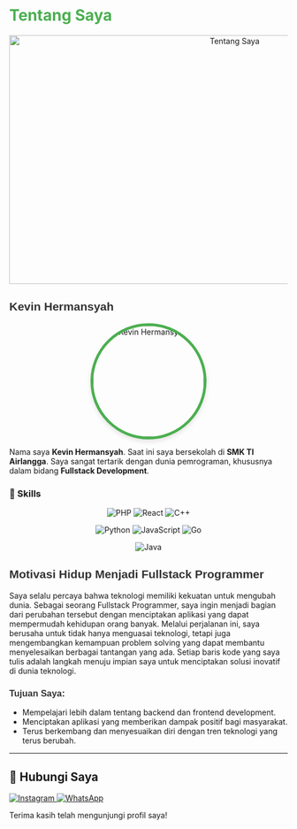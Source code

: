 # <span style="color: #4CAF50;">Tentang Saya</span>
<p align="center">
  <img src="https://c.top4top.io/p_3323blqkv1.jpg" alt="Tentang Saya" style="width: 800px; height: 450px;">
</p>


## <span style="font-family: 'Arial', sans-serif; color: #333;">Kevin Hermansyah</span>

<p align="center">
  <img src="https://e.top4top.io/p_3323z77iw0.jpg" alt="Kevin Hermansyah" style="border-radius: 50%; width: 200px; height: 200px; border: 5px solid #4CAF50; box-shadow: 0 4px 8px rgba(0, 0, 0, 0.1);">
</p>


Nama saya **Kevin Hermansyah**. Saat ini saya bersekolah di **SMK TI Airlangga**. Saya sangat tertarik dengan dunia pemrograman, khususnya dalam bidang **Fullstack Development**.


### 🚀 Skills
<p align="center">
  <img src="https://img.shields.io/badge/PHP-80%25-blue?style=for-the-badge&logo=php" alt="PHP">
  <img src="https://img.shields.io/badge/React-85%25-61DAFB?style=for-the-badge&logo=react" alt="React">
  <img src="https://img.shields.io/badge/C++-75%25-00599C?style=for-the-badge&logo=c%2B%2B" alt="C++">
</p>
<p align="center">
  <img src="https://img.shields.io/badge/Python-90%25-3776AB?style=for-the-badge&logo=python" alt="Python">
  <img src="https://img.shields.io/badge/JavaScript-88%25-F7DF1E?style=for-the-badge&logo=javascript" alt="JavaScript">
  <img src="https://img.shields.io/badge/Go-70%25-00ADD8?style=for-the-badge&logo=go" alt="Go">
</p>
<p align="center">
  <img src="https://img.shields.io/badge/Java-80%25-007396?style=for-the-badge&logo=java" alt="Java">
</p>

## <span style="font-family: 'Arial', sans-serif; color: #333;">Motivasi Hidup Menjadi Fullstack Programmer</span>

Saya selalu percaya bahwa teknologi memiliki kekuatan untuk mengubah dunia. Sebagai seorang Fullstack Programmer, saya ingin menjadi bagian dari perubahan tersebut dengan menciptakan aplikasi yang dapat mempermudah kehidupan orang banyak. Melalui perjalanan ini, saya berusaha untuk tidak hanya menguasai teknologi, tetapi juga mengembangkan kemampuan problem solving yang dapat membantu menyelesaikan berbagai tantangan yang ada. Setiap baris kode yang saya tulis adalah langkah menuju impian saya untuk menciptakan solusi inovatif di dunia teknologi.

### <span style="font-family: 'Arial', sans-serif; color: #333;">Tujuan Saya:</span>
- Mempelajari lebih dalam tentang backend dan frontend development.
- Menciptakan aplikasi yang memberikan dampak positif bagi masyarakat.
- Terus berkembang dan menyesuaikan diri dengan tren teknologi yang terus berubah.

---

## 📱 Hubungi Saya

<p align="left">
  <a href="https://www.instagram.com/kepinnpanzekk_" target="_blank">
    <img src="https://img.shields.io/badge/Instagram-%23E4405F.svg?style=for-the-badge&logo=instagram&logoColor=white" alt="Instagram">
  </a>
  <a href="https://wa.me/6287777581730" target="_blank">
    <img src="https://img.shields.io/badge/WhatsApp-25D366?style=for-the-badge&logo=whatsapp&logoColor=white" alt="WhatsApp">
  </a>
</p>

Terima kasih telah mengunjungi profil saya!
